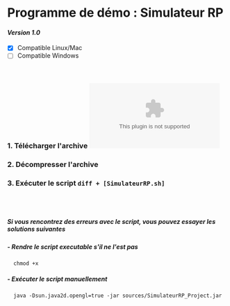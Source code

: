 # Programme de démo : Simulateur RP #
#### *Version 1.0* ####

- [x] Compatible Linux/Mac
- [ ] Compatible Windows

<br/>

### 1. Télécharger l'archive ![SimulateurRP_Demo_Package.zip](SimulateurRP_Demo_Package.zip) ###

###  2. Décompresser l'archive ###

###  3. Exécuter le script ```diff + [SimulateurRP.sh] ``` ###


<br/>
<br/>

##### Si vous rencontrez des erreurs avec le script, vous pouvez essayer les solutions suivantes #####

##### - Rendre le script executable s'il ne l'est pas #####
      chmod +x

##### - Exécuter le script manuellement #####
      java -Dsun.java2d.opengl=true -jar sources/SimulateurRP_Project.jar
